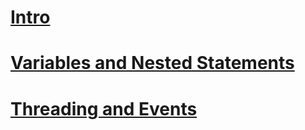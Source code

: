 # [Intro](intro.md)
# [Variables and Nested Statements](variables_and_nested_statements.md)
# [Threading and Events](threading_and_events.md)